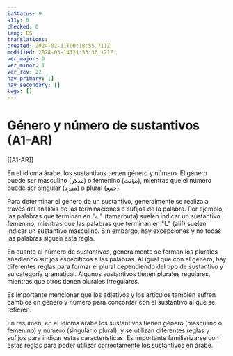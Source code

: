 ```yaml
---
iaStatus: 0
a11y: 0
checked: 0
lang: ES
translations: 
created: 2024-02-11T00:18:55.711Z
modified: 2024-03-14T21:53:36.121Z
ver_major: 0
ver_minor: 1
ver_rev: 22
nav_primary: []
nav_secondary: []
tags: []
---
```

# Género y número de sustantivos (A1-AR)

[[A1-AR]]

En el idioma árabe, los sustantivos tienen género y número. El género puede ser masculino (مذكر) o femenino (مؤنث), mientras que el número puede ser singular (مفرد) o plural (جمع).

Para determinar el género de un sustantivo, generalmente se realiza a través del análisis de las terminaciones o sufijos de la palabra. Por ejemplo, las palabras que terminan en "ـة" (tamarbuta) suelen indicar un sustantivo femenino, mientras que las palabras que terminan en "ـا" (alif) suelen indicar un sustantivo masculino. Sin embargo, hay excepciones y no todas las palabras siguen esta regla.

En cuanto al número de sustantivos, generalmente se forman los plurales añadiendo sufijos específicos a las palabras. Al igual que con el género, hay diferentes reglas para formar el plural dependiendo del tipo de sustantivo y su categoría gramatical. Algunos sustantivos tienen plurales regulares, mientras que otros tienen plurales irregulares.

Es importante mencionar que los adjetivos y los artículos también sufren cambios en género y número para concordar con el sustantivo al que se refieren.

En resumen, en el idioma árabe los sustantivos tienen género (masculino o femenino) y número (singular o plural), y se utilizan diferentes reglas y sufijos para indicar estas características. Es importante familiarizarse con estas reglas para poder utilizar correctamente los sustantivos en árabe.
